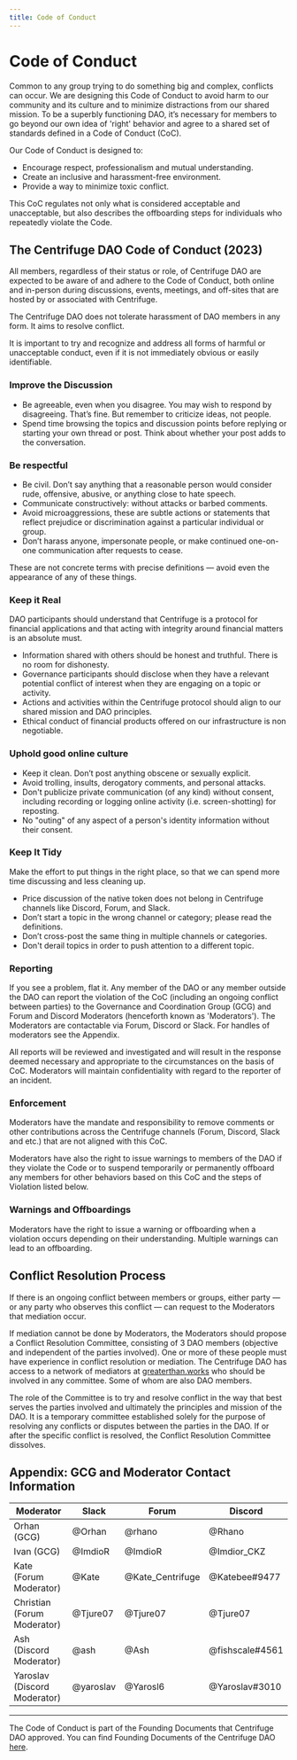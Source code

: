 ```yaml
---
title: Code of Conduct
---
```


# Code of Conduct

Common to any group trying to do something big and complex, conflicts can occur.  We are designing this Code of Conduct to avoid harm to our community and its culture and to minimize distractions from our shared mission. To be a superbly functioning DAO, it’s necessary for members to go beyond our own idea of ​​'right' behavior and agree to a shared set of standards defined in a Code of Conduct (CoC).

Our Code of Conduct is designed to: 
* Encourage respect, professionalism and mutual understanding. 
* Create an inclusive and harassment-free environment. 
* Provide a way to minimize toxic conflict.

This CoC regulates not only what is considered acceptable and unacceptable, but also describes the offboarding steps for individuals who repeatedly violate the Code. 

## The Centrifuge DAO Code of Conduct (2023)

All members, regardless of their status or role, of Centrifuge DAO are expected to be aware of and adhere to the Code of Conduct, both online and in-person during discussions, events, meetings, and off-sites that are hosted by or associated with Centrifuge.

The Centrifuge DAO does not tolerate harassment of DAO members in any form. It aims to resolve conflict. 

It is important to try and recognize and address all forms of harmful or unacceptable conduct, even if it is not immediately obvious or easily identifiable.

### Improve the Discussion
* Be agreeable, even when you disagree. You may wish to respond by disagreeing. That’s fine. But remember to criticize ideas, not people. 
* Spend time browsing the topics and discussion points before replying or starting your own thread or post. Think about whether your post adds to the conversation.

### Be respectful
* Be civil. Don’t say anything that a reasonable person would consider rude, offensive, abusive, or anything close to hate speech.
* Communicate constructively: without attacks or barbed comments.
* Avoid microaggressions, these are subtle actions or statements that reflect prejudice or discrimination against a particular individual or group.
* Don’t harass anyone, impersonate people, or make continued one-on-one communication after requests to cease. 

These are not concrete terms with precise definitions — avoid even the appearance of any of these things.

### Keep it Real
DAO participants should understand that Centrifuge is a protocol for financial applications and that acting with integrity around financial matters is an absolute must.
* Information shared with others should be honest and truthful. There is no room for dishonesty. 
* Governance participants should disclose when they have a relevant potential conflict of interest when they are engaging on a topic or activity. 
* Actions and activities within the Centrifuge protocol should align to our shared mission and DAO principles. 
* Ethical conduct of financial products offered on our infrastructure is non negotiable.  

### Uphold good online culture
* Keep it clean. Don’t post anything obscene or sexually explicit.
* Avoid trolling, insults, derogatory comments, and personal attacks.
* Don't publicize private communication (of any kind) without consent, including recording or logging online activity (i.e. screen-shotting) for reposting.
* No "outing" of any aspect of a person's identity information without their consent.

### Keep It Tidy
Make the effort to put things in the right place, so that we can spend more time discussing and less cleaning up. 
* Price discussion of the native token does not belong in Centrifuge channels like Discord, Forum, and Slack. 
* Don’t start a topic in the wrong channel or category; please read the definitions.
* Don’t cross-post the same thing in multiple channels or categories.
* Don't derail topics in order to push attention to a different topic. 

### Reporting
If you see a problem, flat it. Any member of the DAO or any member outside the DAO can report the violation of the CoC (including an ongoing conflict between parties) to the Governance and Coordination Group (GCG) and Forum and Discord Moderators (henceforth known as 'Moderators'). The Moderators are contactable via Forum, Discord or Slack. For handles of moderators see the Appendix. 

All reports will be reviewed and investigated and will result in the response deemed necessary and appropriate to the circumstances on the basis of CoC. Moderators will maintain confidentiality with regard to the reporter of an incident.

### Enforcement 
Moderators have the mandate and responsibility to remove comments or other contributions across the Centrifuge channels (Forum, Discord, Slack and etc.) that are not aligned with this CoC. 

Moderators have also the right to issue warnings to members of the DAO if they violate the Code or to suspend temporarily or permanently offboard any members for other behaviors based on this CoC and the steps of Violation listed below.

### Warnings and Offboardings
Moderators have the right to issue a warning or offboarding when a violation occurs depending on their understanding. Multiple warnings can lead to an offboarding.

## Conflict Resolution Process
If there is an ongoing conflict between members or groups, either party — or any party who observes this conflict — can request to the Moderators that mediation occur. 

If mediation cannot be done by Moderators, the Moderators should propose a Conflict Resolution Committee, consisting of 3 DAO members (objective and independent of the parties involved). One or more of these people must have experience in conflict resolution or mediation. The Centrifuge DAO has access to a network of mediators at [greaterthan.works](https://www.greaterthan.works/) who should be involved in any committee. Some of whom are also DAO members.

The role of the Committee is to try and resolve conflict in the way that best serves the parties involved and ultimately the principles and mission of the DAO. It is a temporary committee established solely for the purpose of resolving any conflicts or disputes between the parties in the DAO. If or after the specific conflict is resolved, the Conflict Resolution Committee dissolves.

## Appendix: GCG and Moderator Contact Information
|Moderator|Slack|Forum|Discord|
| --- | --- | --- | --- |
|Orhan (GCG)|@Orhan|@rhano|@Rhano | CFG#6808|
|Ivan (GCG)|@ImdioR|@ImdioR|@Imdior_CKZ | CFG#8610|
|Kate (Forum Moderator)|@Kate|@Kate_Centrifuge|@Katebee#9477 |
|Christian (Forum Moderator)|@Tjure07|@Tjure07|@Tjure07 | CFG#4308|
|Ash (Discord Moderator)|@ash|@Ash|@fishscale#4561|
|Yaroslav (Discord Moderator)|@yaroslav|@Yarosl6|@Yaroslav#3010|

------------------------------------------------------------
The Code of Conduct is part of the Founding Documents that Centrifuge DAO approved. You can find Founding Documents of the Centrifuge DAO [here](https://github.com/centrifuge/cps/blob/main/cps/CP29/CP29.md).
